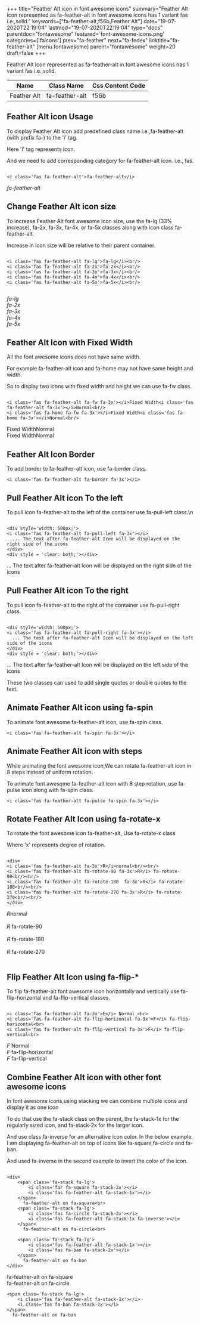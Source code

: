 +++
title="Feather Alt icon in font awesome icons"
summary="Feather Alt icon represented as fa-feather-alt in font awesome icons has 1 variant fas i.e.,solid."
keywords=["fa-feather-alt,f56b,Feather Alt"]
date="19-07-2020T22:19:04"
lastmod="19-07-2020T22:19:04"
type="docs"
parentdoc="fontawesome"
featured='font-awesome-icons.png'
categories=['faicons']
prev="fa-feather"
next="fa-fedex"
linktitle="fa-feather-alt"
[menu.fontawesome]
parent="fontawesome"
weight=20
draft=false
+++


Feather Alt icon represented as fa-feather-alt in font awesome icons has 1 variant fas i.e.,solid.

<div class='table-responsive'><table class='table'><thead><tr><th>Name</th><th>Class Name</th><th>Css Content Code</th></tr></thead><tbody><tr><td>Feather Alt</td><td>fa-feather-alt</td><td>f56b</td></tr></tbody></table></div>



## Feather Alt icon Usage

To display Feather Alt icon add predefined class name i.e.,fa-feather-alt (with prefix fa-) to the 'i' tag.

Here 'i' tag represents icon.

And we need to add corresponding category for fa-feather-alt icon. i.e., fas.


```

<i class='fas fa-feather-alt'>fa-feather-alt</i>
```

<i class='fas fa-feather-alt'>fa-feather-alt</i>




## Change Feather Alt icon size
To increase Feather Alt font awesome icon size, use the fa-lg (33% increase), fa-2x, fa-3x, fa-4x, or fa-5x classes along with icon class fa-feather-alt.

Increase in icon size will be relative to their parent container. 

```

<i class='fas fa-feather-alt fa-lg'>fa-lg</i><br/>
<i class='fas fa-feather-alt fa-2x'>fa-2x</i><br/>
<i class='fas fa-feather-alt fa-3x'>fa-3x</i><br/>
<i class='fas fa-feather-alt fa-4x'>fa-4x</i><br/>
<i class='fas fa-feather-alt fa-5x'>fa-5x</i><br/>
            
```

<i class='fas fa-feather-alt fa-lg'>fa-lg</i><br/>
<i class='fas fa-feather-alt fa-2x'>fa-2x</i><br/>
<i class='fas fa-feather-alt fa-3x'>fa-3x</i><br/>
<i class='fas fa-feather-alt fa-4x'>fa-4x</i><br/>
<i class='fas fa-feather-alt fa-5x'>fa-5x</i><br/>
            



## Feather Alt Icon with Fixed Width 

All the font awesome icons does not have same width.

For example fa-feather-alt icon and fa-home may not have same height and width.

So to display two icons with fixed width and height we can use fa-fw class.


```

<i class='fas fa-feather-alt fa-fw fa-3x'></i>Fixed Width<i class='fas fa-feather-alt fa-3x'></i>Normal<br/>
<i class='fas fa-home fa-fw fa-3x'></i>Fixed Width<i class='fas fa-home fa-3x'></i>Normal<br/>
```

<i class='fas fa-feather-alt fa-fw fa-3x'></i>Fixed Width<i class='fas fa-feather-alt fa-3x'></i>Normal<br/>
<i class='fas fa-home fa-fw fa-3x'></i>Fixed Width<i class='fas fa-home fa-3x'></i>Normal<br/>



## Feather Alt Icon Border 

To add border to fa-feather-alt icon, use fa-border class.


```
<i class='fas fa-feather-alt fa-border fa-3x'></i>

```
<i class='fas fa-feather-alt fa-border fa-3x'></i>





## Pull Feather Alt icon To the left

To pull icon fa-feather-alt to the left of the container use fa-pull-left class.\n

```

<div style='width: 500px;'>
<i class='fas fa-feather-alt fa-pull-left fa-3x'></i>
  ... The text after fa-feather-alt Icon will be displayed on the right side of the icons
</div>
<div style = 'clear: both;'></div>
```

<div style='width: 500px;'>
<i class='fas fa-feather-alt fa-pull-left fa-3x'></i>
  ... The text after fa-feather-alt Icon will be displayed on the right side of the icons
</div>
<div style = 'clear: both;'></div>




## Pull Feather Alt icon To the right
To pull icon fa-feather-alt to the right of the container use fa-pull-right class.

```

<div style='width: 500px;'>
<i class='fas fa-feather-alt fa-pull-right fa-3x'></i>
  ... The text after fa-feather-alt Icon will be displayed on the left side of the icons
</div>
<div style = 'clear: both;'></div>
```

<div style='width: 500px;'>
<i class='fas fa-feather-alt fa-pull-right fa-3x'></i>
  ... The text after fa-feather-alt Icon will be displayed on the left side of the icons
</div>
<div style = 'clear: both;'></div>

These two classes can used to add single quotes or double quotes to the text.


## Animate Feather Alt icon using fa-spin
To animate font awesome fa-feather-alt icon, use fa-spin class.

```
<i class='fas fa-feather-alt fa-spin fa-3x'></i>
```
<i class='fas fa-feather-alt fa-spin fa-3x'></i>




## Animate Feather Alt icon with steps
While animating the font awesome icon,We can rotate fa-feather-alt icon in 8 steps instead of uniform rotation.

To animate font awesome fa-feather-alt icon with 8 step rotation, use fa-pulse icon along with fa-spin class.


```
<i class='fas fa-feather-alt fa-pulse fa-spin fa-3x'></i>

```
<i class='fas fa-feather-alt fa-pulse fa-spin fa-3x'></i>





## Rotate Feather Alt Icon using fa-rotate-x
To rotate the font awesome icon fa-feather-alt, Use fa-rotate-x class

Where 'x' represents degree of rotation.


```

<div>
<i class='fas fa-feather-alt fa-3x'>R</i>normal<br/><br/>
<i class='fas fa-feather-alt fa-rotate-90 fa-3x'>R</i> fa-rotate-90<br/><br/> 
<i class='fas fa-feather-alt fa-rotate-180  fa-3x'>R</i> fa-rotate-180<br/><br/> 
<i class='fas fa-feather-alt fa-rotate-270 fa-3x'>R</i> fa-rotate-270<br/><br/>
</div>
```

<div>
<i class='fas fa-feather-alt fa-3x'>R</i>normal<br/><br/>
<i class='fas fa-feather-alt fa-rotate-90 fa-3x'>R</i> fa-rotate-90<br/><br/> 
<i class='fas fa-feather-alt fa-rotate-180  fa-3x'>R</i> fa-rotate-180<br/><br/> 
<i class='fas fa-feather-alt fa-rotate-270 fa-3x'>R</i> fa-rotate-270<br/><br/>
</div>




## Flip Feather Alt Icon using fa-flip-*
To flip fa-feather-alt font awesome icon horizontally and vertically use fa-flip-horizontal and fa-flip-vertical classes. 

```

<i class='fas fa-feather-alt fa-3x'>F</i> Normal <br>
<i class='fas fa-feather-alt fa-flip-horizontal fa-3x'>F</i> fa-flip-horizontal<br>
<i class='fas fa-feather-alt fa-flip-vertical fa-3x'>F</i> fa-flip-vertical<br>
```

<i class='fas fa-feather-alt fa-3x'>F</i> Normal <br>
<i class='fas fa-feather-alt fa-flip-horizontal fa-3x'>F</i> fa-flip-horizontal<br>
<i class='fas fa-feather-alt fa-flip-vertical fa-3x'>F</i> fa-flip-vertical<br>




## Combine Feather Alt icon with other font awesome icons
In font awesome icons,using stacking we can combine multiple icons and display it as one icon 

To do that use the fa-stack class on the parent, the fa-stack-1x for the regularly sized icon, and fa-stack-2x for the larger icon.

And use class fa-inverse for an alternative icon color. 
In the below example, I am displaying fa-feather-alt on top of icons like fa-square,fa-circle and fa-ban.

And used fa-inverse in the second example to invert the color of the icon.

```

<div>
    <span class='fa-stack fa-lg'>
        <i class='far fa-square fa-stack-2x'></i>
        <i class='fas fa-feather-alt fa-stack-1x'></i>
    </span>
      fa-feather-alt on fa-square<br>
    <span class='fa-stack fa-lg'>
        <i class='fas fa-circle fa-stack-2x'></i>
        <i class='fas fa-feather-alt fa-stack-1x fa-inverse'></i>
    </span>
      fa-feather-alt on fa-circle<br>

    <span class='fa-stack fa-lg'>
        <i class='fas fa-feather-alt fa-stack-1x'></i>
        <i class='fas fa-ban fa-stack-2x'></i>
    </span>
      fa-feather-alt on fa-ban
</div>
```

<div>
    <span class='fa-stack fa-lg'>
        <i class='far fa-square fa-stack-2x'></i>
        <i class='fas fa-feather-alt fa-stack-1x'></i>
    </span>
      fa-feather-alt on fa-square<br>
    <span class='fa-stack fa-lg'>
        <i class='fas fa-circle fa-stack-2x'></i>
        <i class='fas fa-feather-alt fa-stack-1x fa-inverse'></i>
    </span>
      fa-feather-alt on fa-circle<br>

    <span class='fa-stack fa-lg'>
        <i class='fas fa-feather-alt fa-stack-1x'></i>
        <i class='fas fa-ban fa-stack-2x'></i>
    </span>
      fa-feather-alt on fa-ban
</div>






